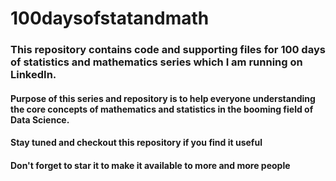 # 100daysofstatandmath
### This repository contains code and supporting files for 100 days of statistics and mathematics series which I am running on LinkedIn.

#### Purpose of this series and repository is to help everyone understanding the core concepts of mathematics and statistics in the booming field of Data Science.

#### Stay tuned and checkout this repository if you find it useful

#### Don't forget to star it to make it available to more and more people
